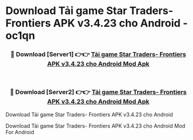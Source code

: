 # Download Tải game Star Traders- Frontiers APK v3.4.23 cho Android - oc1qn


<div align="center">
<h3>🔴 Download [Server1] 👉👉 <a href="https://apk-comot.site?title=Tải_game_Star_Traders-_Frontiers_APK_v3.4.23_cho_Android">Tải game Star Traders- Frontiers APK v3.4.23 cho Android Mod Apk</a></h3><br>
<h3>🔴 Download [Server2] 👉👉 <a href="https://apk-comot.site?title=Tải_game_Star_Traders-_Frontiers_APK_v3.4.23_cho_Android">Tải game Star Traders- Frontiers APK v3.4.23 cho Android Mod Apk</a></h3>
</div>



Download Tải game Star Traders- Frontiers APK v3.4.23 cho Android 

Download Tải game Star Traders- Frontiers APK v3.4.23 cho Android Mod For Android